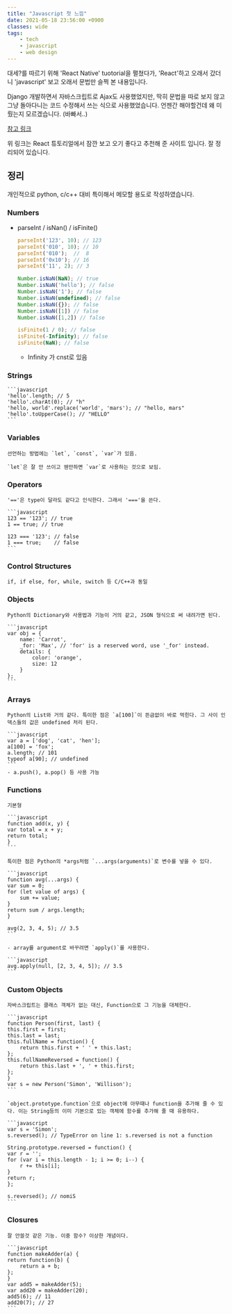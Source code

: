 ```yaml
---
title: "Javascript 첫 느낌"
date: 2021-05-18 23:56:00 +0900
classes: wide
tags:
    - tech
    - javascript
    - web design
---
```


대세?를 따르기 위해 'React Native' tuotorial을 펼쳤다가, 'React'하고 오래서 갔더니 'javascript' 보고 오래서 문법만 슬쩍 본 내용입니다.

Django 개발하면서 자바스크립트로 Ajax도 사용했었지만, 딱히 문법을 따로 보지 않고 그냥 돌아다니는 코드 수정해서 쓰는 식으로 사용했었습니다. 언젠간 해야할건데 왜 미뤘는지 모르겠습니다. (바빠서..)

[참고 링크](https://developer.mozilla.org/en-US/docs/Web/JavaScript/A_re-introduction_to_JavaScript)

위 링크는 React 튜토리얼에서 잠깐 보고 오기 좋다고 추천해 준 사이트 입니다. 잘 정리되어 있습니다.

## 정리

개인적으로 python, c/c++ 대비 특이해서 메모할 용도로 작성하였습니다.

### Numbers

- parseInt / isNan() / isFinite()

    ```javascript
    parseInt('123', 10); // 123
    parseInt('010', 10); // 10
    parseInt('010');  //  8
    parseInt('0x10'); // 16
    parseInt('11', 2); // 3

    Number.isNaN(NaN); // true
    Number.isNaN('hello'); // false
    Number.isNaN('1'); // false
    Number.isNaN(undefined); // false
    Number.isNaN({}); // false
    Number.isNaN([1]) // false
    Number.isNaN([1,2]) // false

    isFinite(1 / 0); // false
    isFinite(-Infinity); // false
    isFinite(NaN); // false
    ```

    - Infinity 가 cnst로 있음

### Strings

    ```javascript
    'hello'.length; // 5
    'hello'.charAt(0); // "h"
    'hello, world'.replace('world', 'mars'); // "hello, mars"
    'hello'.toUpperCase(); // "HELLO"
    ```

### Variables

    선언하는 방법에는 `let`, `const`, `var`가 있음.

    `let`은 잘 안 쓰이고 웬만하면 `var`로 사용하는 것으로 보임.

### Operators

    '=='은 type이 달라도 같다고 인식한다. 그래서 '==='을 쓴다.

    ```javascript
    123 == '123'; // true
    1 == true; // true
    
    123 === '123'; // false
    1 === true;    // false
    ```


### Control Structures

    if, if else, for, while, switch 등 C/C++과 동일

### Objects

    Python의 Dictionary와 사용법과 기능이 거의 같고, JSON 형식으로 써 내려가면 된다.

    ```javascript
    var obj = {
        name: 'Carrot',
        _for: 'Max', // 'for' is a reserved word, use '_for' instead.
        details: {
            color: 'orange',
            size: 12
        }
    };
    ```

### Arrays

    Python의 List와 거의 같다. 특이한 점은 `a[100]`이 뜬금없이 바로 먹힌다. 그 사이 인덱스들의 값은 undefined 처리 된다.

    ```javascript
    var a = ['dog', 'cat', 'hen'];
    a[100] = 'fox';
    a.length; // 101
    typeof a[90]; // undefined
    ```
    - a.push(), a.pop() 등 사용 가능

### Functions

    기본형

    ```javascript
    function add(x, y) {
    var total = x + y;
    return total;
    }
    ```

    특이한 점은 Python의 *args처럼 `...args(arguments)`로 변수를 넣을 수 있다.

    ```javascript
    function avg(...args) {
    var sum = 0;
    for (let value of args) {
        sum += value;
    }
    return sum / args.length;
    }

    avg(2, 3, 4, 5); // 3.5
    ```

    - array를 argument로 바꾸려면 `apply()`를 사용한다.

    ```javascript
    avg.apply(null, [2, 3, 4, 5]); // 3.5
    ```

### Custom Objects

    자바스크립트는 클래스 객체가 없는 대신, Function으로 그 기능을 대체한다.

    ```javascript
    function Person(first, last) {
    this.first = first;
    this.last = last;
    this.fullName = function() {
        return this.first + ' ' + this.last;
    };
    this.fullNameReversed = function() {
        return this.last + ', ' + this.first;
    };
    }
    var s = new Person('Simon', 'Willison');
    ```

    `object.prototype.function`으로 object에 아무때나 function을 추가해 줄 수 있다. 이는 String등의 이미 기본으로 있는 객체에 함수를 추가해 줄 때 유용하다.

    ```javascript
    var s = 'Simon';
    s.reversed(); // TypeError on line 1: s.reversed is not a function

    String.prototype.reversed = function() {
    var r = '';
    for (var i = this.length - 1; i >= 0; i--) {
        r += this[i];
    }
    return r;
    };

    s.reversed(); // nomiS
    ```
    
### Closures

    잘 안쓸것 같은 기능. 이중 함수? 이상한 개념이다.

    ```javascript
    function makeAdder(a) {
    return function(b) {
        return a + b;
    };
    }
    var add5 = makeAdder(5);
    var add20 = makeAdder(20);
    add5(6); // 11
    add20(7); // 27
    ```
